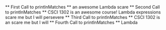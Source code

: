 ** First Call to printlnMatches **
an
awesome
Lambda
scare
** Second Call to printlnMatches **
CSCI
1302
is
an
awesome
course!
Lambda
expressions
scare
me
but
I
will
persevere
** Third Call to printlnMatches **
CSCI
1302
is
an
scare
me
but
I
will
** Fourth Call to printlnMatches **
Lambda